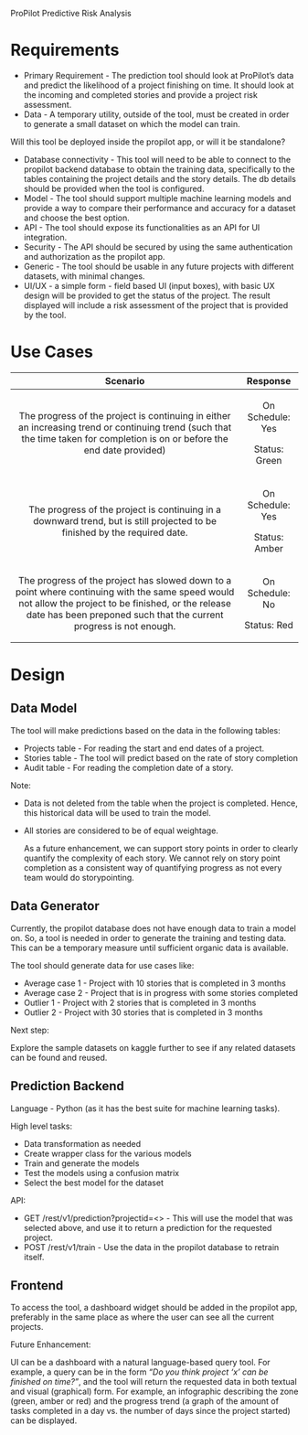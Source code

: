 ﻿<a name="_ntjzfniahdk5"></a>ProPilot Predictive Risk Analysis

# <a name="_5c93wssf820"></a><a name="_kd3zrz2l2y6a"></a>Requirements

- Primary Requirement - The prediction tool should look at ProPilot’s data and predict the likelihood of a project finishing on time. It should look at the incoming and completed stories and provide a project risk assessment.
- Data - A temporary utility, outside of the tool, must be created in order to generate a small dataset on which the model can train.

Will this tool be deployed inside the propilot app, or will it be standalone?
- Database connectivity - This tool will need to be able to connect to the propilot backend database to obtain the training data, specifically to the tables containing the project details and the story details. The db details should be provided when the tool is configured. 
- Model - The tool should support multiple machine learning models and provide a way to compare their performance and accuracy for a dataset and choose the best option.
- API - The tool should expose its functionalities as an API for UI integration.
- Security - The API should be secured by using the same authentication and authorization as the propilot app.
- Generic - The tool should be usable in any future projects with different datasets, with minimal changes.
- UI/UX - a simple form - field based UI (input boxes), with basic UX design will be provided to get the status of the project. The result displayed will include a risk assessment of the project that is provided by the tool. 
# <a name="_1sjcf5mkg2c5"></a>Use Cases

|Scenario|Response|
| :-: | :-: |
|The progress of the project is continuing in either an increasing trend or continuing trend (such that the time taken for completion is on or before the end date provided)|<p>On Schedule: Yes</p><p>Status: Green</p>|
|The progress of the project is continuing in a downward trend, but is still projected to be finished by the required date.|<p>On Schedule: Yes</p><p>Status: Amber</p>|
|The progress of the project has slowed down to a point where continuing with the same speed would not allow the project to be finished, or the release date has been preponed such that the current progress is not enough.|<p>On Schedule: No</p><p>Status: Red</p>|


# <a name="_fw2gu567jz3t"></a>Design
## <a name="_uu6mk0n20ywk"></a>Data Model
The tool will make predictions based on the data in the following tables:

- Projects table - For reading the start and end dates of a project.
- Stories table - The tool will predict based on the rate of story completion
- Audit table - For reading the completion date of a story.

Note:

- Data is not deleted from the table when the project is completed. Hence, this historical data will be used to train the model.
- All stories are considered to be of equal weightage. 

  As a future enhancement, we can support story points in order to clearly quantify the complexity of each story.  We cannot rely on story point completion as a consistent  way of quantifying progress as not every team would do storypointing.
## <a name="_4z1yb5l98i8j"></a>Data Generator
Currently, the propilot database does not have enough data to train a model on. So, a tool is needed in order to generate the training and testing data. This can be a temporary measure until sufficient organic data is available.

The tool should generate data for use cases like:

- Average case 1 - Project with 10 stories that is completed in 3 months
- Average case 2 - Project that is in progress with some stories completed
- Outlier 1 - Project with 2 stories that is completed in 3 months
- Outlier 2 - Project with 30 stories that is completed in 3 months

Next step:

Explore the sample datasets on kaggle further to see if any related datasets can be found and reused.
## <a name="_78jeitn6llr5"></a>Prediction Backend
Language - Python (as it has the best suite for machine learning tasks).

High level tasks:

- Data transformation as needed
- Create wrapper class for the various models
- Train and generate the models
- Test the models using a confusion matrix
- Select the best model for the dataset

API:

- GET /rest/v1/prediction?projectid=<> - This will use the model that was selected above, and use it to return a prediction for the requested project.
- POST /rest/v1/train - Use the data in the propilot database to retrain itself.

## <a name="_dowscdiwpv25"></a>Frontend
To access the tool, a dashboard widget should be added in the propilot app, preferably in the same place as where the user can see all the current projects.

Future Enhancement:

UI can be a dashboard with a natural language-based query tool. For example, a query can be in the form *“Do you think project ‘x’ can be finished on time?”*, and the tool will return the requested data in both textual and visual (graphical) form. For example, an infographic describing the zone (green, amber or red) and the progress trend (a graph of the amount of tasks completed in a day vs. the number of days since the project started) can be displayed.

